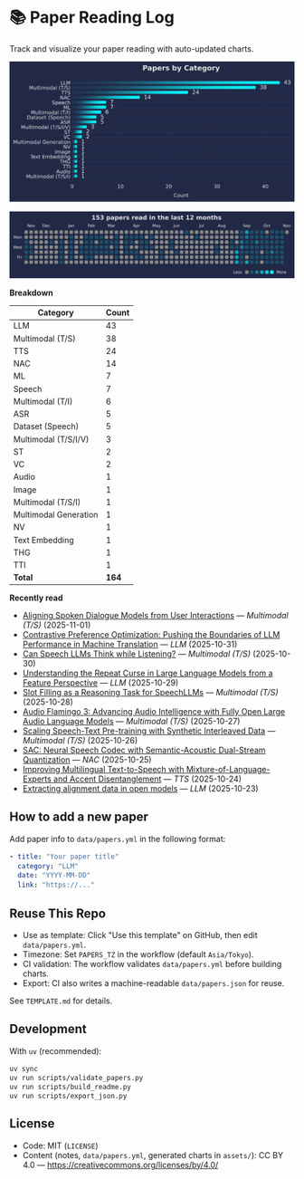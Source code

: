 # 📚 Paper Reading Log

Track and visualize your paper reading with auto-updated charts.

<!--CHART_START-->
![By category](assets/category_stylish.svg)

![Activity heatmap](assets/activity_heatmap.svg)


**Breakdown**

| Category | Count |
|---|---|
| LLM | 43 |
| Multimodal (T/S) | 38 |
| TTS | 24 |
| NAC | 14 |
| ML | 7 |
| Speech | 7 |
| Multimodal (T/I) | 6 |
| ASR | 5 |
| Dataset (Speech) | 5 |
| Multimodal (T/S/I/V) | 3 |
| ST | 2 |
| VC | 2 |
| Audio | 1 |
| Image | 1 |
| Multimodal (T/S/I) | 1 |
| Multimodal Generation | 1 |
| NV | 1 |
| Text Embedding | 1 |
| THG | 1 |
| TTI | 1 |
| **Total** | **164** |

**Recently read**

- [Aligning Spoken Dialogue Models from User Interactions](https://arxiv.org/abs/2506.21463) — *Multimodal (T/S)* (2025-11-01)
- [Contrastive Preference Optimization: Pushing the Boundaries of LLM Performance in Machine Translation](https://arxiv.org/abs/2401.08417) — *LLM* (2025-10-31)
- [Can Speech LLMs Think while Listening?](https://arxiv.org/abs/2510.07497) — *Multimodal (T/S)* (2025-10-30)
- [Understanding the Repeat Curse in Large Language Models from a Feature Perspective](https://aclanthology.org/2025.findings-acl.406.pdf) — *LLM* (2025-10-29)
- [Slot Filling as a Reasoning Task for SpeechLLMs](https://arxiv.org/abs/2510.19326) — *Multimodal (T/S)* (2025-10-28)
- [Audio Flamingo 3: Advancing Audio Intelligence with Fully Open Large Audio Language Models](https://arxiv.org/abs/2507.08128) — *Multimodal (T/S)* (2025-10-27)
- [Scaling Speech-Text Pre-training with Synthetic Interleaved Data](https://arxiv.org/abs/2411.17607) — *Multimodal (T/S)* (2025-10-26)
- [SAC: Neural Speech Codec with Semantic-Acoustic Dual-Stream Quantization](https://www.arxiv.org/abs/2510.16841) — *NAC* (2025-10-25)
- [Improving Multilingual Text-to-Speech with Mixture-of-Language-Experts and Accent Disentanglement](https://www.isca-archive.org/interspeech_2024/wu24f_interspeech.pdf) — *TTS* (2025-10-24)
- [Extracting alignment data in open models](https://arxiv.org/abs/2510.18554) — *LLM* (2025-10-23)
<!--CHART_END-->

## How to add a new paper

Add paper info to `data/papers.yml` in the following format:

```yaml
- title: "Your paper title"
  category: "LLM"
  date: "YYYY-MM-DD"
  link: "https://..."
```

## Reuse This Repo

- Use as template: Click "Use this template" on GitHub, then edit `data/papers.yml`.
- Timezone: Set `PAPERS_TZ` in the workflow (default `Asia/Tokyo`).
- CI validation: The workflow validates `data/papers.yml` before building charts.
- Export: CI also writes a machine-readable `data/papers.json` for reuse.

See `TEMPLATE.md` for details.

## Development

With `uv` (recommended):

```
uv sync
uv run scripts/validate_papers.py
uv run scripts/build_readme.py
uv run scripts/export_json.py
```

## License

- Code: MIT (`LICENSE`)
- Content (notes, `data/papers.yml`, generated charts in `assets/`): CC BY 4.0 — https://creativecommons.org/licenses/by/4.0/
